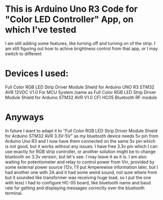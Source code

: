 # This is Arduino Uno R3 Code for "Color LED Controller" App, on which I've tested
I am still adding some features, like turning off and turning on of the strip.
I am still figuring out how to achive brightness control from that app, or I may switch to different

# Devices I used:
Full Color RGB LED Strip Driver Module Shield for Arduino UNO R3 STM32 AVR 12VDC V1.0 For MCU System (same as Full Color RGB LED Strip Driver Module Shield for Arduino STM32 AVR V1.0 CF)
HC05 Bluetooth RF module

# Anyways
In future I want to adapt it to "Full Color RGB LED Strip Driver Module Shield for Arduino STM32 AVR 3.3V-5V" as my bluetooth device needs 5v pin from Arduino Uno R3 and I now have them connected on the same 5v pin which is not good, but it works without any issues. I have free 3.3v pin which I can use exactly for RGB strip controller, or another solution might be to change bluetooth on 3.3v version, but let's see. I may leave it as it is.
I am also waiting for potentiometer and relay to control power from Vin, provided by some external power source (12v, I'll put Amperewise information later, but I had another one with 2A and it had some weird sound, not sure where from but it sounded like transformer was receiving huge load, so I put the one with less)
I had to configure HC-05 board, like bluetooth name and baud rate for getting and displaying messages correclty over the bluetooth terminal.
